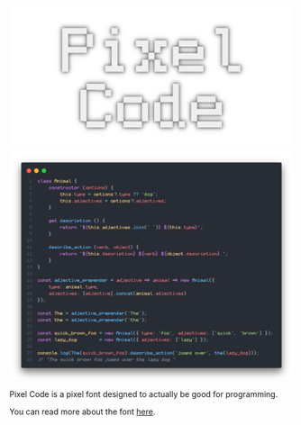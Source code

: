 ![Pixel Code](page/banner.png)
![Example image](page/examples/quick_brown_fox.js.png)

Pixel Code is a pixel font designed to actually be good for programming.

You can read more about the font [here](https://qwerasd205.github.io/PixelCode/).
